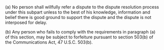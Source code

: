 (a) No person shall willfully refer a dispute to the dispute resolution process under this subpart unless to the best of his knowledge, information and belief there is good ground to support the dispute and the dispute is not interposed for delay.

(b) Any person who fails to comply with the requirements in paragraph (a) of this section, may be subject to forfeiture pursuant to section 503(b) of the Communications Act, 47 U.S.C. 503(b).

